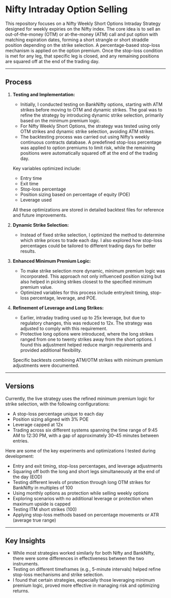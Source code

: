 # Nifty Intraday Option Selling


This repository focuses on a Nifty Weekly Short Options Intraday Strategy designed for weekly expiries on the Nifty index. The core idea is to sell an out-of-the-money (OTM) or at-the-money (ATM) call and put option with matching expiration dates, forming a short strangle or short straddle position depending on the strike selection. A percentage-based stop-loss mechanism is applied on the option premium. Once the stop-loss condition is met for any leg, that specific leg is closed, and any remaining positions are squared off at the end of the trading day.

---

## **Process**

1. **Testing and Implementation:**
   - Initially, I conducted testing on BankNifty options, starting with ATM strikes before moving to OTM and dynamic strikes. The goal was to refine the strategy by introducing dynamic strike selection, primarily based on the minimum premium logic.
   - For Nifty Weekly Short Options, the strategy was tested using only OTM strikes and dynamic strike selection, avoiding ATM strikes.
   - The backtesting process was carried out using Nifty’s weekly continuous contracts database. A predefined stop-loss percentage was applied to option premiums to limit risk, while the remaining positions were automatically squared off at the end of the trading day.

   Key variables optimized include:
   - Entry time  
   - Exit time  
   - Stop-loss percentage  
   - Position sizing based on percentage of equity (POE)  
   - Leverage used  

   All these optimizations are stored in detailed backtest files for reference and future improvements.

2. **Dynamic Strike Selection:**
   - Instead of fixed strike selection, I optimized the method to determine which strike prices to trade each day. I also explored how stop-loss percentages could be tailored to different trading days for better results.

3. **Enhanced Minimum Premium Logic:**
   - To make strike selection more dynamic, minimum premium logic was incorporated. This approach not only influenced position sizing but also helped in picking strikes closest to the specified minimum premium value.  
   - Optimized variables for this process include entry/exit timing, stop-loss percentage, leverage, and POE.

4. **Refinement of Leverage and Long Strikes:**
   - Earlier, intraday trading used up to 25x leverage, but due to regulatory changes, this was reduced to 12x. The strategy was adjusted to comply with this requirement.  
   - Protective long options were introduced, where the long strikes ranged from one to twenty strikes away from the short options. I found this adjustment helped reduce margin requirements and provided additional flexibility.  

   Specific backtests combining ATM/OTM strikes with minimum premium adjustments were documented.

---

## **Versions**

Currently, the live strategy uses the refined minimum premium logic for strike selection, with the following configurations:
- A stop-loss percentage unique to each day
- Position sizing aligned with 3% POE
- Leverage capped at 12x  
- Trading across six different systems spanning the time range of 9:45 AM to 12:30 PM, with a gap of approximately 30–45 minutes between entries.

Here are some of the key experiments and optimizations I tested during development:
- Entry and exit timing, stop-loss percentages, and leverage adjustments
- Squaring off both the long and short legs simultaneously at the end of the day (EOD)
- Testing different levels of protection through long OTM strikes for BankNifty in multiples of 100
- Using monthly options as protection while selling weekly options
- Exploring scenarios with no additional leverage or protection when maximum upside is capped
- Testing ITM short strikes (100)  
- Applying stop-loss methods based on percentage movements or ATR (average true range)

---

## **Key Insights**

- While most strategies worked similarly for both Nifty and BankNifty, there were some differences in effectiveness between the two instruments.
- Testing on different timeframes (e.g., 5-minute intervals) helped refine stop-loss mechanisms and strike selection.
- I found that certain strategies, especially those leveraging minimum premium logic, proved more effective in managing risk and optimizing returns.



